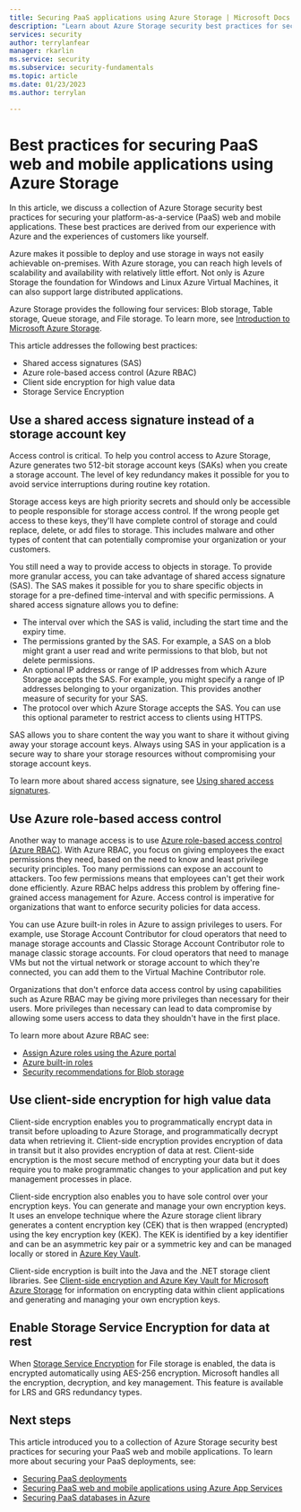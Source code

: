 ```yaml
---
title: Securing PaaS applications using Azure Storage | Microsoft Docs
description: "Learn about Azure Storage security best practices for securing your PaaS web and mobile applications."
services: security
author: terrylanfear
manager: rkarlin
ms.service: security
ms.subservice: security-fundamentals
ms.topic: article
ms.date: 01/23/2023
ms.author: terrylan

---
```

# Best practices for securing PaaS web and mobile applications using Azure Storage
In this article, we discuss a collection of Azure Storage security best practices for securing your platform-as-a-service (PaaS) web and mobile applications. These best practices are derived from our experience with Azure and the experiences of customers like yourself.

Azure makes it possible to deploy and use storage in ways not easily achievable on-premises. With Azure storage, you can reach high levels of scalability and availability with relatively little effort. Not only is Azure Storage the foundation for Windows and Linux Azure Virtual Machines, it can also support large distributed applications.

Azure Storage provides the following four services: Blob storage, Table storage, Queue storage, and File storage. To learn more, see [Introduction to Microsoft Azure Storage](../../storage/common/storage-introduction.md).

This article addresses the following best practices:

- Shared access signatures (SAS)
- Azure role-based access control (Azure RBAC)
- Client side encryption for high value data
- Storage Service Encryption


## Use a shared access signature instead of a storage account key
Access control is critical. To help you control access to Azure Storage, Azure generates two 512-bit storage account keys (SAKs) when you create a storage account. The level of key redundancy makes it possible for you to avoid service interruptions during routine key rotation. 

Storage access keys are high priority secrets and should only be accessible to people responsible for storage access control. If the wrong people get access to these keys, they'll have complete control of storage and could replace, delete, or add files to storage. This includes malware and other types of content that can potentially compromise your organization or your customers.

You still need a way to provide access to objects in storage. To provide more granular access, you can take advantage of shared access signature (SAS). The SAS makes it possible for you to share specific objects in storage for a pre-defined time-interval and with specific permissions. A shared access signature allows you to define:

- The interval over which the SAS is valid, including the start time and the expiry time.
- The permissions granted by the SAS. For example, a SAS on a blob might grant a user read and write permissions to that blob, but not delete permissions.
- An optional IP address or range of IP addresses from which Azure Storage accepts the SAS. For example, you might specify a range of IP addresses belonging to your organization. This provides another measure of security for your SAS.
- The protocol over which Azure Storage accepts the SAS. You can use this optional parameter to restrict access to clients using HTTPS.

SAS allows you to share content the way you want to share it without giving away your storage account keys. Always using SAS in your application is a secure way to share your storage resources without compromising your storage account keys.

To learn more about shared access signature, see [Using shared access signatures](../../storage/common/storage-sas-overview.md).

## Use Azure role-based access control
Another way to manage access is to use [Azure role-based access control (Azure RBAC)](../../role-based-access-control/overview.md). With Azure RBAC, you focus on giving employees the exact permissions they need, based on the need to know and least privilege security principles. Too many permissions can expose an account to attackers. Too few permissions means that employees can't get their work done efficiently. Azure RBAC helps address this problem by offering fine-grained access management for Azure. Access control is imperative for organizations that want to enforce security policies for data access.

You can use Azure built-in roles in Azure to assign privileges to users. For example, use Storage Account Contributor for cloud operators that need to manage storage accounts and Classic Storage Account Contributor role to manage classic storage accounts. For cloud operators that need to manage VMs but not the virtual network or storage account to which they're connected, you can add them to the Virtual Machine Contributor role.

Organizations that don't enforce data access control by using capabilities such as Azure RBAC may be giving more privileges than necessary for their users. More privileges than necessary can lead to data compromise by allowing some users access to data they shouldn't have in the first place.

To learn more about Azure RBAC see:

- [Assign Azure roles using the Azure portal](../../role-based-access-control/role-assignments-portal.yml)
- [Azure built-in roles](../../role-based-access-control/built-in-roles.md)
- [Security recommendations for Blob storage](../../storage/blobs/security-recommendations.md)

## Use client-side encryption for high value data
Client-side encryption enables you to programmatically encrypt data in transit before uploading to Azure Storage, and programmatically decrypt data when retrieving it. Client-side encryption provides encryption of data in transit but it also provides encryption of data at rest. Client-side encryption is the most secure method of encrypting your data but it does require you to make programmatic changes to your application and put key management processes in place.

Client-side encryption also enables you to have sole control over your encryption keys. You can generate and manage your own encryption keys. It uses an envelope technique where the Azure storage client library generates a content encryption key (CEK) that is then wrapped (encrypted) using the key encryption key (KEK). The KEK is identified by a key identifier and can be an asymmetric key pair or a symmetric key and can be managed locally or stored in [Azure Key Vault](/azure/key-vault/general/overview).

Client-side encryption is built into the Java and the .NET storage client libraries. See [Client-side encryption and Azure Key Vault for Microsoft Azure Storage](../../storage/common/storage-client-side-encryption.md) for information on encrypting data within client applications and generating and managing your own encryption keys.

## Enable Storage Service Encryption for data at rest
When [Storage Service Encryption](../../storage/common/storage-service-encryption.md) for File storage is enabled, the data is encrypted automatically using AES-256 encryption. Microsoft handles all the encryption, decryption, and key management. This feature is available for LRS and GRS redundancy types.

## Next steps

This article introduced you to a collection of Azure Storage security best practices for securing your PaaS web and mobile applications. To learn more about securing your PaaS deployments, see:

- [Securing PaaS deployments](paas-deployments.md)
- [Securing PaaS web and mobile applications using Azure App Services](paas-applications-using-app-services.md)
- [Securing PaaS databases in Azure](paas-applications-using-sql.md)